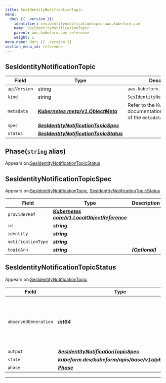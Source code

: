 ```yaml
---
title: SesIdentityNotificationTopic
menu:
  docs_{{ .version }}:
    identifier: sesidentitynotificationtopic-aws.kubeform.com
    name: SesIdentityNotificationTopic
    parent: aws.kubeform.com-reference
    weight: 1
menu_name: docs_{{ .version }}
section_menu_id: reference
---
```


## SesIdentityNotificationTopic
| Field | Type | Description |
| ------ | ----- | ----------- |
| `apiVersion` | string | `aws.kubeform.com/v1alpha1` |
|    `kind` | string | `SesIdentityNotificationTopic` |
| `metadata` | ***[Kubernetes meta/v1.ObjectMeta](https://kubernetes.io/docs/reference/generated/kubernetes-api/v1.13/#objectmeta-v1-meta)***|Refer to the Kubernetes API documentation for the fields of the `metadata` field.|
| `spec` | ***[SesIdentityNotificationTopicSpec](#sesidentitynotificationtopicspec)***||
| `status` | ***[SesIdentityNotificationTopicStatus](#sesidentitynotificationtopicstatus)***||
## Phase(`string` alias)

Appears on:[SesIdentityNotificationTopicStatus](#sesidentitynotificationtopicstatus)

## SesIdentityNotificationTopicSpec

Appears on:[SesIdentityNotificationTopic](#sesidentitynotificationtopic), [SesIdentityNotificationTopicStatus](#sesidentitynotificationtopicstatus)

| Field | Type | Description |
| ------ | ----- | ----------- |
| `providerRef` | ***[Kubernetes core/v1.LocalObjectReference](https://kubernetes.io/docs/reference/generated/kubernetes-api/v1.13/#localobjectreference-v1-core)***||
| `id` | ***string***||
| `identity` | ***string***||
| `notificationType` | ***string***||
| `topicArn` | ***string***| ***(Optional)*** |
## SesIdentityNotificationTopicStatus

Appears on:[SesIdentityNotificationTopic](#sesidentitynotificationtopic)

| Field | Type | Description |
| ------ | ----- | ----------- |
| `observedGeneration` | ***int64***| ***(Optional)*** Resource generation, which is updated on mutation by the API Server.|
| `output` | ***[SesIdentityNotificationTopicSpec](#sesidentitynotificationtopicspec)***| ***(Optional)*** |
| `state` | ***kubeform.dev/kubeform/apis/base/v1alpha1.State***| ***(Optional)*** |
| `phase` | ***[Phase](#phase)***| ***(Optional)*** |
---
